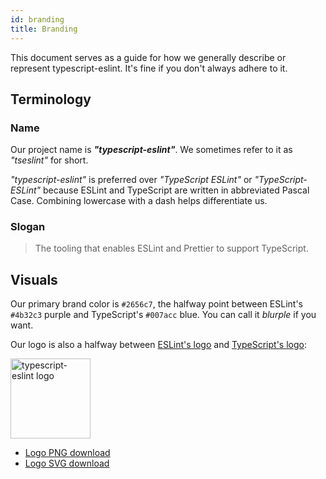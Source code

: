 ```yaml
---
id: branding
title: Branding
---
```


This document serves as a guide for how we generally describe or represent typescript-eslint.
It's fine if you don't always adhere to it.

## Terminology

### Name

Our project name is **_"typescript-eslint"_**.
We sometimes refer to it as _"tseslint"_ for short.

<!-- markdownlint-disable proper-names -->

_"typescript-eslint"_ is preferred over _"TypeScript ESLint"_ or _"TypeScript-ESLint"_ because ESLint and TypeScript are written in abbreviated Pascal Case.
Combining lowercase with a dash helps differentiate us.

<!-- markdownlint-enable proper-names -->

### Slogan

> The tooling that enables ESLint and Prettier to support TypeScript.

## Visuals

Our primary brand color is `#2656c7`, the halfway point between ESLint's `#4b32c3` purple and TypeScript's `#007acc` blue.
You can call it _blurple_ if you want.

Our logo is also a halfway between [ESLint's logo](https://en.wikipedia.org/wiki/ESLint#/media/File:ESLint_logo.svg) and [TypeScript's logo](https://en.wikipedia.org/wiki/TypeScript#/media/File:Typescript.svg):

<img alt="typescript-eslint logo" src="/img/logo.svg" height="128px" width="128px" />

- [Logo PNG download](/img/logo.png)
- [Logo SVG download](/img/logo.svg)
